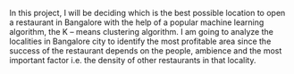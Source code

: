 In this project, I will be deciding which is the best possible location to open a restaurant in Bangalore with the help of a popular machine learning algorithm, the K – means clustering algorithm.  I am going to analyze the localities in Bangalore city to identify the most profitable area since the success of the restaurant depends on the people, ambience and the most important factor i.e. the density of other restaurants in that locality. 
